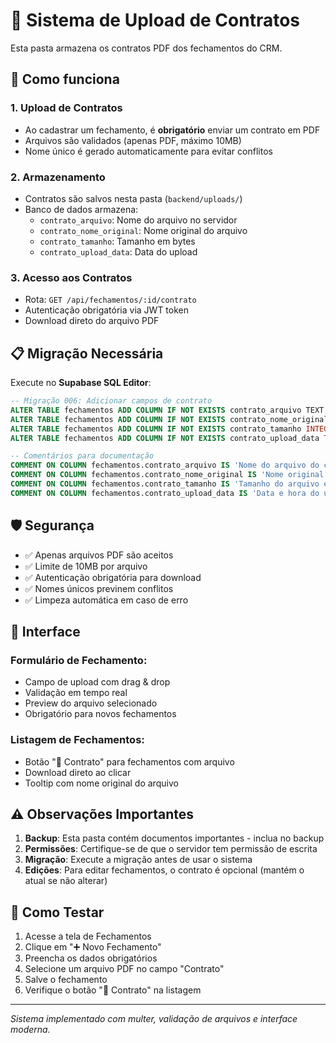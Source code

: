 # 📄 Sistema de Upload de Contratos

Esta pasta armazena os contratos PDF dos fechamentos do CRM.

## 🔧 Como funciona

### 1. **Upload de Contratos**
- Ao cadastrar um fechamento, é **obrigatório** enviar um contrato em PDF
- Arquivos são validados (apenas PDF, máximo 10MB)
- Nome único é gerado automaticamente para evitar conflitos

### 2. **Armazenamento**
- Contratos são salvos nesta pasta (`backend/uploads/`)
- Banco de dados armazena:
  - `contrato_arquivo`: Nome do arquivo no servidor
  - `contrato_nome_original`: Nome original do arquivo
  - `contrato_tamanho`: Tamanho em bytes
  - `contrato_upload_data`: Data do upload

### 3. **Acesso aos Contratos**
- Rota: `GET /api/fechamentos/:id/contrato`
- Autenticação obrigatória via JWT token
- Download direto do arquivo PDF

## 📋 Migração Necessária

Execute no **Supabase SQL Editor**:

```sql
-- Migração 006: Adicionar campos de contrato
ALTER TABLE fechamentos ADD COLUMN IF NOT EXISTS contrato_arquivo TEXT;
ALTER TABLE fechamentos ADD COLUMN IF NOT EXISTS contrato_nome_original TEXT;
ALTER TABLE fechamentos ADD COLUMN IF NOT EXISTS contrato_tamanho INTEGER;
ALTER TABLE fechamentos ADD COLUMN IF NOT EXISTS contrato_upload_data TIMESTAMP DEFAULT NOW();

-- Comentários para documentação
COMMENT ON COLUMN fechamentos.contrato_arquivo IS 'Nome do arquivo do contrato armazenado no servidor';
COMMENT ON COLUMN fechamentos.contrato_nome_original IS 'Nome original do arquivo enviado pelo usuário';
COMMENT ON COLUMN fechamentos.contrato_tamanho IS 'Tamanho do arquivo em bytes';
COMMENT ON COLUMN fechamentos.contrato_upload_data IS 'Data e hora do upload do contrato';
```

## 🛡️ Segurança

- ✅ Apenas arquivos PDF são aceitos
- ✅ Limite de 10MB por arquivo
- ✅ Autenticação obrigatória para download
- ✅ Nomes únicos previnem conflitos
- ✅ Limpeza automática em caso de erro

## 📱 Interface

### **Formulário de Fechamento:**
- Campo de upload com drag & drop
- Validação em tempo real
- Preview do arquivo selecionado
- Obrigatório para novos fechamentos

### **Listagem de Fechamentos:**
- Botão "📄 Contrato" para fechamentos com arquivo
- Download direto ao clicar
- Tooltip com nome original do arquivo

## ⚠️ Observações Importantes

1. **Backup**: Esta pasta contém documentos importantes - inclua no backup
2. **Permissões**: Certifique-se de que o servidor tem permissão de escrita
3. **Migração**: Execute a migração antes de usar o sistema
4. **Edições**: Para editar fechamentos, o contrato é opcional (mantém o atual se não alterar)

## 🚀 Como Testar

1. Acesse a tela de Fechamentos
2. Clique em "➕ Novo Fechamento"
3. Preencha os dados obrigatórios
4. Selecione um arquivo PDF no campo "Contrato"
5. Salve o fechamento
6. Verifique o botão "📄 Contrato" na listagem

---
*Sistema implementado com multer, validação de arquivos e interface moderna.* 